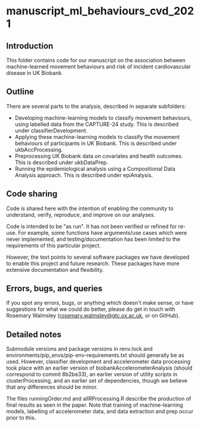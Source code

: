 # manuscript_ml_behaviours_cvd_2021

## Introduction
This folder contains code for our manuscript on the association between machine-learned movement behaviours and risk of incident cardiovascular disease in UK Biobank. 


## Outline
There are several parts to the analysis, described in separate subfolders: 
- Developing machine-learning models to classify movement behaviours, using labelled data from the CAPTURE-24 study. This is described under classifierDevelopment. 
- Applying these machine-learning models to classify the movement behaviours of participants in UK Biobank. This is described under ukbAccProcessing. 
- Preprocessing UK Biobank data on covariates and health outcomes. This is described under ukbDataPrep. 
- Running the epidemiological analysis using a Compositional Data Analysis approach. This is described under epiAnalysis. 


## Code sharing
Code is shared here with the intention of enabling the community to understand, verify, reproduce, and improve on our analyses.

Code is intended to be "as run". It has not been verified or refined for re-use. For example, some functions have arguments/use cases which were never implemented, and testing/documentation has been limited to the requirements of this particular project.

However, the text points to several software packages we have developed to enable this project and future research. These packages have more extensive documentation and flexibility.


## Errors, bugs, and queries
If you spot any errors, bugs, or anything which doesn't make sense, or have suggestions for what we could do better, please do get in touch with Rosemary Walmsley (rosemary.walmsley@gtc.ox.ac.uk, or on GitHub).
 

## Detailed notes
Submodule versions and package versions in renv.lock and environments/pip_envs/pip-env-requirements.txt should generally be as used. However, classifier development and accelerometer data processing took place with an earlier version of biobankAccelerometerAnalysis (should correspond to commit 8b2be33), an earlier version of utility scripts in clusterProcessing, and an earlier set of dependencies, though we believe that any differences should be minor.

The files runningOrder.md and allRProcessing.R describe the production of final results as seen in the paper. Note that training of machine-learning models, labelling of accelerometer data, and data extraction and prep occur prior to this. 
